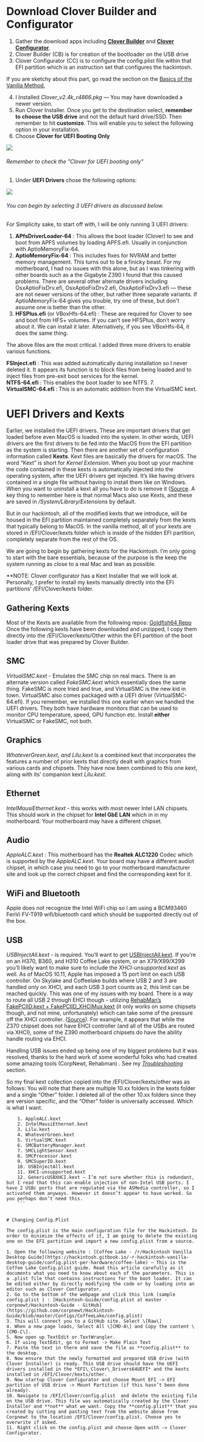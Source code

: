 &#x200B;

# Download Clover Builder and Configurator

1. Gather the download apps including [**Clover Builder**](https://github.com/Dids/clover-builder/releases) and [**Clover Configurator**](https://mackie100projects.altervista.org/download/ccg/).
2. Clover Builder (CB) is for creation of the bootloader on the USB drive
3. Clover Configurator (CC) is to configure the config.plist file within that EFI partition which is an instruction set that configures the hackintosh.

If you are sketchy about this part, go read the section on the [Basics of the Vanilla Method.](00_Basics%20of%20the%20Vanilla%20Method.md)

4. I Installed *Clover_v2.4k_r4866.pkg*  — You may have downloaded a newer version.
5. Run Clover Installer. Once you get to the destination select, **remember to choose the USB drive** and not the default hard drive/SSD. Then remember to hit **customize**. This will enable you to select the following option in your installation.
6. Choose **Clover for UEFI Booting Only**   

![](Pictures/cb_screen1.png)
###### Remember to check the "Clover for UEFI booting only"
     


1. Under **UEFI Drivers** chose the following options: 

![](Pictures/cb_screen2.png)
###### You can begin by selecting 3 UEFI drivers as discussed below.

For Simplicity sake, to start off with, I will be only running 3 UEFI drivers:

1. **APfsDriverLoader-64** :  This allows the boot loader (Clover) to see and boot from APFS volumes by loading APFS.efi. Usually in conjunction with AptioMemoryFix-64.
2. **AptioMemoryFix-64** : This includes fixes for NVRAM and better memory management. This turns out to be a finicky beast. For my motherboard, I had no issues with this alone, but as I was tinkering with other boards such as a the Gigabyte Z390 I found that this caused problems. There are several other alternate drivers including OsxAptioFixDrv.efi, OsxAptioFixDrv2.efi, OsxAptioFixDrv3.efi — these are not newer versions of the other, but rather three separate variants. If AptioMemoryFix-64 gives you trouble, try one of these, but don't assume one is better than the other.
3. **HFSPlus.efi** (or VBoxHfs-64.efi) : These are required for Clover to see and boot from HFS+ volumes.  If you can’t see HFSPlus, don’t worry about it. We can install it later. Alternatively, if you see VBoxHfs-64, it does the same thing.

The above files are the most critical. I added three more drivers to enable various functions.   

**FSInject.efi** :  This was added automatically during installation so I never deleted it. It appears its function is to block files from being loaded and to inject files from pre-exit boot services for the kernel.   
**NTFS-64.efi** : This enables the boot loader to see NTFS. 7.   
**VirtualSMC-64.efi** : This is an automatic addition from the VirtualSMC kext.  


# UEFI Drivers and Kexts
Earlier, we installed the UEFI drivers. These are important drivers that get loaded before even MacOS is loaded into the system. In other words, UEFI drivers are the first drivers to be fed into the MacOS from the EFI partition as the system is starting. Then there are another set of configuration information called **Kexts**. Kext files are basically the drivers for macOS. The word “Kext” is short for *Kernel Extension*. When you boot up your machine the code contained in these kexts is automatically injected into the operating system, after the UEFI drivers get injected. It’s like having drivers contained in a single file without having to install them like on Windows. When you want to uninstall a kext all you have to do is remove it ([Source](https://hackintosher.com/blog/kext-files-macos/). A key thing to remember here is that normal Macs also use Kexts, and these are saved in */System/Library/Extensions* by default.  

But in our hackintosh, all of the modified kexts that we introduce, will be housed in the EFI partition maintained completely separately from the kexts that typically belong to MacOS. In the vanilla method, all of your kexts are stored in /EFI/Clover/kexts folder which is inside of the hidden EFI partition, completely separate from the rest of the OS. 
  
We are going to begin by gathering kexts for the Hackintosh. I’m only going to start with the bare essentials, because of the purpose is the keep the system running as close to a real Mac and lean as possible.   

**NOTE: Clover configurator has a Kext Installer that we will look at. Personally, I prefer to install my kexts manually directly into the EFI partitions' /EFI/Clover/kexts folder.


## Gathering Kexts
Most of the Kexts are available from the following repos: [Goldfish64 Repo](https://1drv.ms/f/s!AiP7m5LaOED-m-J8-MLJGnOgAqnjGw) Once the following kexts have been downloaded and unzipped, I copy them directly into the /EFI/Clover/kexts/Other within the EFI partition of the boot loader drive that was prepared by Clover Builder.


## SMC
*VirtualSMC.kext* - Emulates the SMC chip on real macs. There is an alternate version called *FakeSMC.kext* which essentially does the same thing. FakeSMC is more tried and true, and VirtualSMC is the new kid in town. VirtualSMC also comes packaged with a UEFI driver (VirtualSMC-64.efi). If you remember, we installed this one earlier when we handled the UEFI drivers. They both have hardware monitors that can be used to monitor CPU temperature, speed, GPU function etc. Install **either** VirtualSMC or FakeSMC, not both.

## Graphics
*WhateverGreen.kext, and* *Lilu.kext* Is a combined kext that incorporates the features a number of prior kexts that directly dealt with graphics from various cards and chipsets. They have now been combined to this one kext, along with its’ companion kext *Lilu.kext*.

## Ethernet
*IntelMausiEthernet.kext* - this works with most newer Intel LAN chipsets. This should work in the chipset for **Intel GbE LAN** which in in my motherboard. Your motherboard may have a different chipset. 

## Audio
*AppleALC.kext*  : This motherboard has the **Realtek ALC1220** Codec which is supported by the *AppleALC.kext*. Your board may have a different audiot chipset, in which case you need to go to your motherboard manufacturer site and look up the correct chipset and find the corresponding kext for it.

## WiFi and Bluetooth
Apple does not recognize the Intel WiFi chip so I am using a BCM93460 FenVi FV-T919 wifi/bluetooth card which should be supported directly out of the box.

## USB
*USBInjectAll.kext* - is required. You’ll want to get [USBInjectAll.kext](https://bitbucket.org/RehabMan/os-x-usb-inject-all/downloads/). If you’re on an H370, B360, and H310 Coffee Lake system, or an X79/X99/X299 you’ll likely want to make sure to include the *XHCI-unsupported.kext* as well. As of MacOS 10.11, Apple has imposed a 15 port limit on each USB controller. On Skylake and Coffeelake builds where USB 2 and 3 are handled only on XHCI, and each USB 3 port counts as 2, this limit can be reached quickly. This was one of my issues with my board. There is a way to route all USB 2 through EHCI though - utilizing [RehabMan’s FakePCIID.kext + FakePCIID\_XHCIMux.kext](https://github.com/RehabMan/OS-X-Fake-PCI-ID)  (it only works on some chipsets though, and not mine, unfortunately) which can take some of the pressure off the XHCI controller. ([Source](https://hackintosh.gitbook.io/-r-hackintosh-vanilla-desktop-guide/gathering-kexts)).  For example, it appears that while the Z370 chipset does not have EHCI controller (and all of the USBs are routed via XHCI), some of the Z390 motherboard chipsets do have the ability handle routing via EHCI.

Handling USB issues ended up being one of my biggest problems but it was resolved, thanks to the hard work of some wonderful folks who had created some amazing tools (CorpNewt, Rehabman) . See my *[Troubleshooting](07_Troubleshooting.md)* section.

So my final kext collection copied into the /EFI/Clover/kexts/other was as follows: You will note that there are multiple 10.xx folders in the kexts folder and a single “Other” folder. I deleted all of the other 10.xx folders since they are version specific, and the “Other” folder is universally accessed. Which is what I want.
```
    1. AppleALC.kext 
    2. IntelMausiEthernet.kext
    3. Lilu.kext
    4. WhateverGreen.kext
    5. VirtualSMC.kext
    6. SMCBatteryManager.kext
    7. SMCLightSensor.kext
    8. SMCProcessor.kext
    9. SMCSuperIO.kext
    10. USBInjectAll.kext
    11. XHCI-unsupported.kext
    12. GenericUSBXHCI.kext — I’m not sure whether this is redundant, but I read that this can enable injection of non-Intel USB ports. I have 2 USBc ports that are regulated via the ASMedia controller, so I activated them anyways. However it doesn’t appear to have worked. So you perhaps don’t need this.
    ```
    
    
# Changing Config.Plist

The config.plist is the main configuration file for the Hackintosh. In order to minimize the effects of it, I am going to delete the existing one on the EFI partition and import a new config.plist from a source.

1. Open the following website : [Coffee Lake - /r/Hackintosh Vanilla Desktop Guide](https://hackintosh.gitbook.io/-r-hackintosh-vanilla-desktop-guide/config.plist-per-hardware/coffee-lake) — This is the Coffee Lake Config.plist guide. Read this article carefully as it documents what you need to know about each of the parameters. This is a .plist file that contains instructions for the boot loader. It can be edited either by directly modifying the code or by loading into an editor such as Clover Configurator.
2. Go to the bottom of the webpage and click this link (sample config.plist ) : [Hackintosh-Guide/config.plist at master · corpnewt/Hackintosh-Guide · GitHub](https://github.com/corpnewt/Hackintosh-Guide/blob/master/Configs/CoffeeLake/config.plist)
3. This will connect you to a GitHub site. Select \[Raw\]
4. When a new page loads, Select All \[CMD-A\] and Copy the content \[CMD-C\].
5. Now open up TextEdit or TextWrangler.
6. If using TextEdit, go to Format -> Make Plain Text
7. Paste the text in there and save the file as **config.plist** to the desktop.
8. Now ensure that the newly formatted and prepared USB drive (with Clover Installer) is ready. This USB drive should have the UEFI drivers installed in the *EFI\_Clover\_Drivers64UEFI* and the kexts installed in /EFI/Clover/kexts/other.
9. Now startup Clover Configurator and choose Mount EFI -> EFI partition of USB drive -> Mount Partition (if this hasn’t been done already).
10. Navigate to /EFI/Clover/config.plist  and delete the existing file on the USB drive. This file was automatically created by the Clover Installer and **not** what we want. Copy the **config.plist** that you created by cutting and pasting text from the website above from Corpnewt to the location /EFI/Clover/config.plist. Choose yes to overwrite if asked.
11. Right click on the config.plist and choose Open with -> Clover Configurator.
